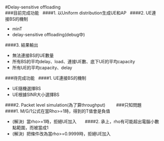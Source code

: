 #Delay-sensitive offloading  
###目前完成功能  
####1. 以Uniform distribution生成UE和AP  
####2. UE連接BS的機制  
- minT  
- delay-sensitive offloading(debug中)    
          
####3. 結果輸出    
- 無法連接BS的UE數量  
- 所有BS的平均delay、load、連接UE數、底下UE的平均capacity  
- 所有UE的平均capacity、delay        

###待完成功能   
####1. UE連接BS的機制         
- UE隨機選擇BS  
- UE根據SINR大小選擇BS    
    

####2. Packet level simulation(為了算throughput)    
   
    
###只知問題       
####1. M/G/1公式在當Rho>=1時，得到的T值會是負值         
- (解決)  當rho>=1時，拒絕UE加入       
####2. 承上，rho有可能超出電腦小數點範圍，而被當成1      
- (解決)  把條件改為當rho>=0.9999時，拒絕UE加入
